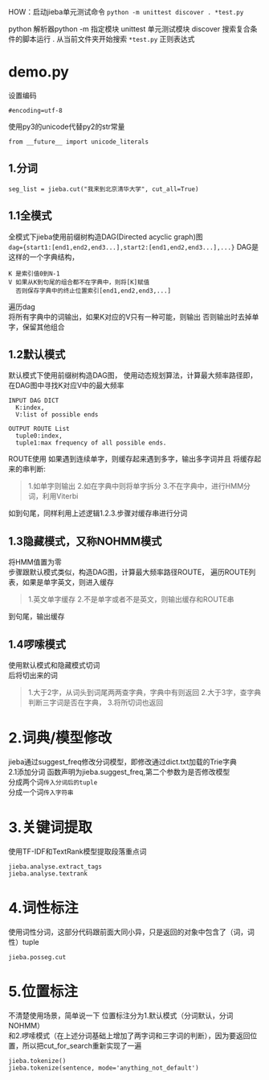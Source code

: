 HOW：启动jieba单元测试命令
`python -m unittest discover . *test.py`

python 解析器python
-m 指定模块
unittest 单元测试模块
discover 搜索复合条件的脚本运行
. 从当前文件夹开始搜索
`*test.py` 正则表达式  

demo.py
===
设置编码
```
#encoding=utf-8
```  

使用py3的unicode代替py2的str常量
```
from __future__ import unicode_literals
```

1.分词
---
`seg_list = jieba.cut("我来到北京清华大学", cut_all=True)`  

1.1全模式  
---
全模式下jieba使用前缀树构造DAG(Directed acyclic graph)图  
`dag={start1:[end1,end2,end3...],start2:[end1,end2,end3...],...}`
DAG是这样的一个字典结构，
```
K 是索引值0到N-1
V 如果从K到句尾的组合都不在字典中，则将[K]赋值
  否则保存字典中的终止位置索引[end1,end2,end3,...]
```
遍历dag  
将所有字典中的词输出，如果K对应的V只有一种可能，则输出
否则输出时去掉单字，保留其他组合  

1.2默认模式
---
默认模式下使用前缀树构造DAG图，
使用动态规划算法，计算最大频率路径即，在DAG图中寻找K对应V中的最大频率
```
INPUT DAG DICT
  K:index,
  V:list of possible ends

OUTPUT ROUTE List
  tuple0:index,
  tuple1:max frequency of all possible ends.
```
ROUTE使用
如果遇到连续单字，则缓存起来遇到多字，输出多字词并且
将缓存起来的串判断:
>  1.如单字则输出
>  2.如在字典中则将单字拆分
>  3.不在字典中，进行HMM分词，利用Viterbi

如到句尾，同样利用上述逻辑1.2.3.步骤对缓存串进行分词

1.3隐藏模式，又称NOHMM模式
---
将HMM值置为零  
步骤跟默认模式类似，构造DAG图，计算最大频率路径ROUTE，
遍历ROUTE列表，如果是单字英文，则进入缓存
> 1.英文单字缓存
> 2.不是单字或者不是英文，则输出缓存和ROUTE串

到句尾，输出缓存

1.4啰嗦模式
---
使用默认模式和隐藏模式切词  
后将切出来的词
> 1.大于2字，从词头到词尾两两查字典，字典中有则返回
> 2.大于3字，查字典判断三字词是否在字典，
> 3.将所切词也返回

2.词典/模型修改
===
jieba通过suggest_freq修改分词模型，即修改通过dict.txt加载的Trie字典  
2.1添加分词
函数声明为jieba.suggest_freq,第二个参数为是否修改模型  
分成两个词`传入分词后的tuple`  
分成一个词`传入字符串`  

3.关键词提取
===
使用TF-IDF和TextRank模型提取段落重点词
```
jieba.analyse.extract_tags
jieba.analyse.textrank
```

4.词性标注
===
使用词性分词，这部分代码跟前面大同小异，只是返回的对象中包含了（词，词性）tuple
```
jieba.posseg.cut
```

5.位置标注
===
不清楚使用场景，简单说一下
位置标注分为1.默认模式（分词默认，分词NOHMM）  
和2.啰嗦模式（在上述分词基础上增加了两字词和三字词的判断），因为要返回位置，所以把cut_for_search重新实现了一遍  
```
jieba.tokenize()
jieba.tokenize(sentence, mode='anything_not_default')
```
